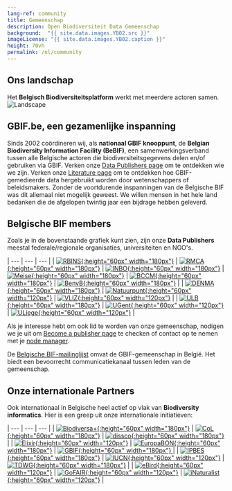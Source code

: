 ```yaml
---
lang-ref: community
title: Gemeenschap
description: Open Biodiversiteit Data Gemeenschap
background:  "{{ site.data.images.YB02.src }}"
imageLicense: "{{ site.data.images.YB02.caption }}"
height: 70vh
permalink: /nl/community
---
```


## Ons landschap

Het **Belgisch Biodiversiteitsplatform** werkt met meerdere actoren samen.
![Landscape](/assets/images/placeholders/landscape.png)

## GBIF.be, een gezamenlijke inspanning

Sinds 2002 coördineren wij, als **nationaal GBIF knooppunt**, de **Belgian Biodiversity Information Facility (BeBIF)**, een samenwerkingsverband tussen alle Belgische actoren die biodiversiteitsgegevens delen en/of gebruiken via GBIF.
Verken onze [Data Publishers page](/publisher/search) om te ontdekken wie we zijn.
Verken onze [Literature page](/literature/search) om te ontdekken hoe GBIF-gemedieerde data hergebruikt worden door wetenschappers of beleidsmakers.
Zonder de voortdurende inspanningen van de Belgische BIF was dit allemaal niet mogelijk geweest.
We willen mensen in het hele land bedanken die de afgelopen twintig jaar een bijdrage hebben geleverd.

## Belgische BIF members

Zoals je in de bovenstaande grafiek kunt zien, zijn onze **Data Publishers** meestal federale/regionale organisaties, universiteiten en NGO's.

| --- | --- | --- |
| [![RBINS](/assets/images/logos/RBINS.png){:height="60px" width="180px"}](https://www.naturalsciences.be/en) | [![RMCA](/assets/images/logos/RMCA.jpg){:height="60px" width="180px"}](https://www.africamuseum.be/en) | [![INBO](/assets/images/logos/INBO.png){:height="60px" width="180px"}](https://www.vlaanderen.be/inbo/home/)
| [![Meise](/assets/images/logos/Meise.jpg){:height="60px" width="180px"}](https://www.plantentuinmeise.be/en/) | [![BCCM](/assets/images/logos/BCCM.png){:height="60px" width="180px"}](https://bccm.belspo.be/) | [![BenvB](/assets/images/logos/benvb.png){:height="60px" width="180px"}](https://environment.brussels/) |
| [![DENMA](/assets/images/logos/DEMNA.png){:height="60px" width="180px"}](http://environnement.wallonie.be/administration/demna.htm) | [![Natuurpunt](/assets/images/logos/natuurpunt.jpg){:height="60px" width="120px"}](https://www.natuurpunt.be/) | [![VLIZ](/assets/images/logos/VLIZ.jpg){:height="60px" width="120px"}](https://www.vliz.be/en) |
| [![ULB](/assets/images/logos/ULB.png){:height="60px" width="180px"}](https://www.ulb.be/en) | [![UGent](/assets/images/logos/UGent.png){:height="60px" width="120px"}](https://www.ugent.be/en) | [![ULiege](/assets/images/logos/ULiege.png){:height="60px" width="120px"}](https://www.uliege.be/en) |

Als je interesse hebt om ook lid te worden van onze gemeenschap, nodigen we je uit om [Become a publisher page](https://www.gbif.org/become-a-publisher) te checken of contact op te nemen met je [node manager](mailto:gbif@biodiversity.be).

De [Belgische BIF-mailinglijst](https://mailman.biodiversity.be/mailman/listinfo/belgianbif) omvat de GBIF-gemeenschap in België. Het biedt een bevoorrecht communicatiekanaal tussen leden van de gemeenschap.

## Onze internationale Partners

Ook internationaal in Belgische heel actief op vlak van **Biodiversity informatics**. Hier is een greep uit onze internationale initiatieven:

| --- | --- | --- |
| [![Biodiversa+](/assets/images/logos/biodiversa+.png){:height="60px" width="180px"}](https://www.biodiversa.eu/) | [![CoL](/assets/images/logos/CoL.jpg){:height="60px" width="180px"}](https://www.catalogueoflife.org/) | [![dissco](/assets/images/logos/dissco.png){:height="60px" width="180px"}](https://www.dissco.eu/) |
| [![Elixir](/assets/images/logos/Elixir.png){:height="60px" width="120px"}](https://elixir-europe.org/) | [![EuropaBON](/assets/images/logos/europabon.jpg){:height="60px" width="180px"}](https://europabon.org/) | [![GBIF](/assets/images/logos/GBIF-2015.png){:height="60px" width="180px"} ](https://www.gbif.org) |
| [![IPBES](/assets/images/logos/IPBES.jpg){:height="60px" width="180px"}](https://www.ipbes.net/) | [![IUCN](/assets/images/logos/IUCN.svg){:height="60px" width="120px"}](https://www.iucn.org/) | [![TDWG](/assets/images/logos/tdwg.svg){:height="60px" width="180px"}](https://www.tdwg.org/) |
| [![eBird](/assets/images/logos/eBird.png){:height="60px" width="120px"}](https://ebird.org/home) | [![GoFAIR](/assets/images/logos/GOFAIR.png){:height="60px" width="120px"}](https://www.go-fair.org/fair-principles/) | [![iNaturalist](/assets/images/logos/iNaturalist.png){:height="60px" width="120px"}](https://www.inaturalist.org) |
